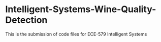 # Intelligent-Systems-Wine-Quality-Detection
This is the submission of code files for ECE-579 Intelligent Systems
